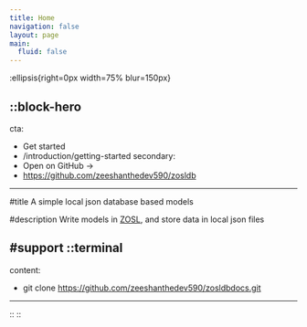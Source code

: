 ```yaml
---
title: Home
navigation: false
layout: page
main:
  fluid: false
---
```


:ellipsis{right=0px width=75% blur=150px}

::block-hero
---
cta:
  - Get started
  - /introduction/getting-started
secondary:
  - Open on GitHub →
  - https://github.com/zeeshanthedev590/zosldb
---

#title
A simple local json database based models

#description
Write models in [ZOSL](https://zosl.vercel.app), and store data in local json files

#support
  ::terminal
  ---
  content:
  - git clone https://github.com/zeeshanthedev590/zosldbdocs.git
  ---
  ::
::

